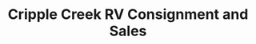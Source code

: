 ---
title: "Cripple Creek RV Consignment and Sales"
url: /liberty-hill/cripple-creek-rv-consignment-and-sales/
shop: caravan
---